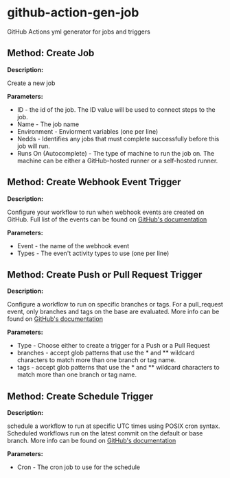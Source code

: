 # github-action-gen-job
GitHub Actions yml generator for jobs and triggers

## Method: Create Job

**Description:**

Create a new job

**Parameters:**

* ID - the id of the job. The ID value will be used to connect steps to the job.
* Name - The job name
* Environment - Enviorment variables (one per line)
* Nedds - Identifies any jobs that must complete successfully before this job will run.
* Runs On (Autocomplete) - The type of machine to run the job on. The machine can be either a GitHub-hosted runner or a self-hosted runner.


## Method: Create Webhook Event Trigger

**Description:**

Configure your workflow to run when webhook events are created on GitHub.
Full list of the events can be found on [GitHub's documentation](https://docs.github.com/en/free-pro-team@latest/actions/reference/events-that-trigger-workflows#webhook-events)

**Parameters:**

* Event - the name of the webhook event
* Types - The even't activity types to use (one per line)


## Method: Create Push or Pull Request Trigger

**Description:**

Configure a workflow to run on specific branches or tags. For a pull_request event, only branches and tags on the base are evaluated.
More info can be found on [GitHub's documentation](https://docs.github.com/en/free-pro-team@latest/actions/reference/workflow-syntax-for-github-actions#onpushpull_requestbranchestags)

**Parameters:**

* Type - Choose either to create a trigger for a Push or a Pull Request
* branches - accept glob patterns that use the * and ** wildcard characters to match more than one branch or tag name.
* tags - accept glob patterns that use the * and ** wildcard characters to match more than one branch or tag name.


## Method: Create Schedule Trigger

**Description:**

schedule a workflow to run at specific UTC times using POSIX cron syntax. Scheduled workflows run on the latest commit on the default or base branch.
More info can be found on [GitHub's documentation](https://docs.github.com/en/free-pro-team@latest/actions/reference/workflow-syntax-for-github-actions#onschedule)

**Parameters:**

* Cron - The cron job to use for the schedule
